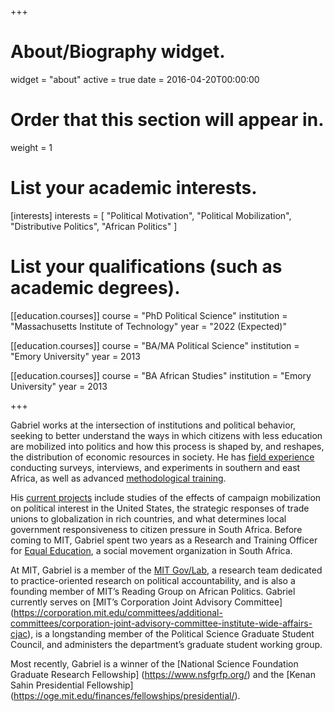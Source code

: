 +++
# About/Biography widget.
widget = "about"
active = true
date = 2016-04-20T00:00:00

# Order that this section will appear in.
weight = 1

# List your academic interests.
[interests]
  interests = [
    "Political Motivation",
    "Political Mobilization",
    "Distributive Politics",
    "African Politics"
  ]

# List your qualifications (such as academic degrees).
[[education.courses]]
  course = "PhD Political Science"
  institution = "Massachusetts Institute of Technology"
  year = "2022 (Expected)"

[[education.courses]]
  course = "BA/MA Political Science"
  institution = "Emory University"
  year = 2013

[[education.courses]]
  course = "BA African Studies"
  institution = "Emory University"
  year = 2013

+++

Gabriel works at the intersection of institutions and political behavior, seeking to better understand the ways in which citizens with less education are mobilized into politics and how this process is shaped by, and reshapes, the distribution of economic resources in society. He has [field experience](experience/#field_experience) conducting surveys, interviews, and experiments in southern and east Africa, as well as advanced [methodological training](training).

His [current projects](#current-projects) include studies of the effects of campaign mobilization on political interest in the United States, the strategic responses of trade unions to globalization in rich countries, and what determines local government responsiveness to citizen pressure in South Africa. Before coming to MIT, Gabriel spent two years as a Research and Training Officer for [Equal Education](experience/#professional_experience), a social movement organization in South Africa.

At MIT, Gabriel is a member of the [MIT Gov/Lab](http://www.mitgovlab.org/), a research team dedicated to practice-oriented research on political accountability, and is also a founding member of MIT’s Reading Group on African Politics. Gabriel currently serves on [MIT’s Corporation Joint Advisory Committee] (https://corporation.mit.edu/committees/additional-committees/corporation-joint-advisory-committee-institute-wide-affairs-cjac), is a longstanding member of the Political Science Graduate Student Council, and administers the department’s graduate student working group.

Most recently, Gabriel is a winner of the [National Science Foundation Graduate Research Fellowship] (https://www.nsfgrfp.org/) and the [Kenan Sahin Presidential Fellowship] (https://oge.mit.edu/finances/fellowships/presidential/).
